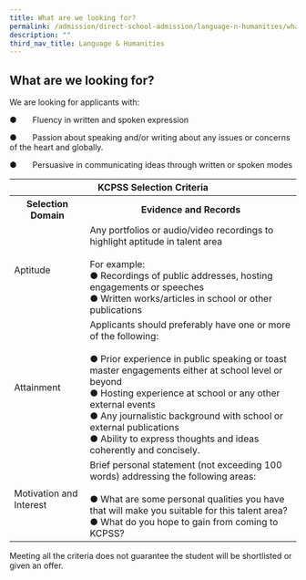 ```yaml
---
title: What are we looking for?
permalink: /admission/direct-school-admission/language-n-humanities/what-are-we-looking-for/
description: ""
third_nav_title: Language & Humanities
---
```

## What are we looking for?

We are looking for applicants with:

●&nbsp;&nbsp;&nbsp;&nbsp;&nbsp;&nbsp;&nbsp;Fluency in written and spoken expression

●&nbsp;&nbsp;&nbsp;&nbsp;&nbsp;&nbsp;&nbsp;Passion about speaking and/or writing about any issues or concerns of the heart and globally.

●&nbsp;&nbsp;&nbsp;&nbsp;&nbsp;&nbsp;&nbsp;Persuasive in communicating ideas through written or spoken modes

<table>
<thead>
  <tr>
    <th colspan="2">KCPSS Selection Criteria</th>
  </tr>
</thead>
<tbody>
  <tr>
    <th>Selection Domain</th>
    <th>Evidence and Records</th>
  </tr>
  <tr>
    <td>Aptitude</td>
    <td>Any portfolios or audio/video recordings to highlight aptitude in talent area<br> <br>For example:<br>●       Recordings of public addresses, hosting engagements or speeches<br>●       Written works/articles in school or other publications<br> </td>
  </tr>
  <tr>
    <td>Attainment</td>
    <td>Applicants should preferably have one or more of the following:<br> <br>●       Prior experience in public speaking or toast master engagements either at school level or beyond<br>●       Hosting experience at school or any other external events<br>●       Any journalistic background with school or external publications<br>●       Ability to express thoughts and ideas coherently and concisely.</td>
  </tr>
  <tr>
    <td>Motivation and Interest</td>
    <td>Brief personal statement (not exceeding 100 words) addressing the following areas:<br> <br>●       What are some personal qualities you have that will make you suitable for this talent area?<br>●       What do you hope to gain from coming to KCPSS?</td>
  </tr>
</tbody>
</table>

Meeting all the criteria does not guarantee the student will be shortlisted or given an offer.